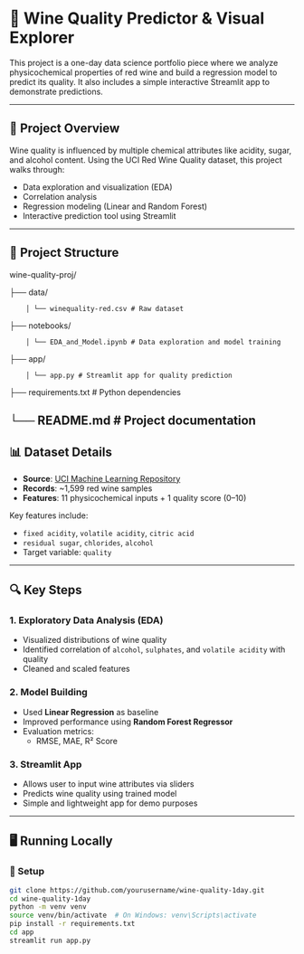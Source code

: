 # 🍷 Wine Quality Predictor & Visual Explorer

This project is a one-day data science portfolio piece where we analyze physicochemical properties of red wine and build a regression model to predict its quality. It also includes a simple interactive Streamlit app to demonstrate predictions.

---

## 🚀 Project Overview

Wine quality is influenced by multiple chemical attributes like acidity, sugar, and alcohol content. Using the UCI Red Wine Quality dataset, this project walks through:
- Data exploration and visualization (EDA)
- Correlation analysis
- Regression modeling (Linear and Random Forest)
- Interactive prediction tool using Streamlit

---

## 📁 Project Structure

wine-quality-proj/ 

  ├── data/ 

        │ └── winequality-red.csv # Raw dataset 
  
  ├── notebooks/ 
  
        │ └── EDA_and_Model.ipynb # Data exploration and model training 
  
  ├── app/ 
  
        │ └── app.py # Streamlit app for quality prediction 
  
  ├── requirements.txt # Python dependencies 
  
  └── README.md # Project documentation
---

## 📊 Dataset Details

- **Source**: [UCI Machine Learning Repository](https://archive.ics.uci.edu/ml/datasets/wine+quality)
- **Records**: ~1,599 red wine samples
- **Features**: 11 physicochemical inputs + 1 quality score (0–10)

Key features include:
- `fixed acidity`, `volatile acidity`, `citric acid`
- `residual sugar`, `chlorides`, `alcohol`
- Target variable: `quality`

---

## 🔍 Key Steps

### 1. Exploratory Data Analysis (EDA)
- Visualized distributions of wine quality
- Identified correlation of `alcohol`, `sulphates`, and `volatile acidity` with quality
- Cleaned and scaled features

### 2. Model Building
- Used **Linear Regression** as baseline
- Improved performance using **Random Forest Regressor**
- Evaluation metrics:
  - RMSE, MAE, R² Score

### 3. Streamlit App
- Allows user to input wine attributes via sliders
- Predicts wine quality using trained model
- Simple and lightweight app for demo purposes

---

## 🖥️ Running Locally

### 🔧 Setup
```bash
git clone https://github.com/yourusername/wine-quality-1day.git
cd wine-quality-1day
python -m venv venv
source venv/bin/activate  # On Windows: venv\Scripts\activate
pip install -r requirements.txt
cd app
streamlit run app.py
